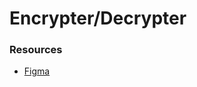 # Encrypter/Decrypter

### Resources
* [Figma](https://www.figma.com/design/AZFW5NsbVUY7NIYBRpAKv0/Alura-Challenge---Desaf%C3%ADo-1---L%C3%B3gica-(Copy)?node-id=2-213&node-type=FRAME&t=KImQ05ixMtwW9ZRF-0)

